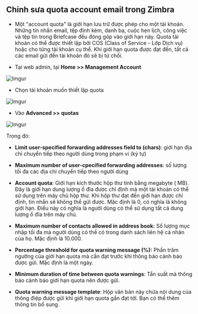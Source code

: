 ## Chỉnh sưa quota account email trong Zimbra

- Một "account quota" là giới hạn lưu trữ được phép cho một tài khoản. Những tin nhắn email, tệp đính kèm, danh bạ, cuộc hẹn lịch, công việc và tệp tin trong Briefcase đều đóng góp vào giới hạn này. Quota tài khoản có thể được thiết lập bởi COS (Class of Service - Lớp Dịch vụ) hoặc cho từng tài khoản cụ thể. Khi giới hạn quota được đạt đến, tất cả các email gửi đến tài khoản đó sẽ bị từ chối.

- Tại web admin, tại **Home >> Management Account**

![Imgur](https://i.imgur.com/LHHFTYt.png)

- Chọn tài khoản muốn thiết lập quota

![Imgur](https://i.imgur.com/cktorXO.png)

- Vào **Advanced >> quotas**

![Imgur](https://i.imgur.com/21P3plm.png)

Trong đó: 
- **Limit user-specified forwarding addresses field to (chars)**: giới hạn địa chỉ chuyển tiếp theo người dùng trong phạm vi (ký tự)

- **Maximum number of user-cpecified forwarding addresses**: số lượng tối đa các địa chỉ chuyển tiếp theo người dùng

- **Account quota**: Giới hạn kích thước hộp thư tính bằng megabyte ( MB). Đây là giới hạn dung lượng ổ đĩa được chỉ định mà một tài khoản có thể sử dụng trên máy chủ hộp thư. Khi hộp thư đạt đến giới hạn được chỉ định, tin nhắn sẽ không thể gửi được. Mặc định là 0, có nghĩa là không giới hạn. Điều này có nghĩa là người dùng có thể sử dụng tất cả dung lượng ổ đĩa trên máy chủ.

- **Maximum number of contacts allowed in address book:** Số lượng mục nhập tối đa mà người dùng có thể có trong danh sách liên hệ cá nhân của họ. Mặc định là 10.000.

- **Percentage threshold for quota warning message (%):** Phần trăm ngưỡng của giới hạn quota mà cần đạt trước khi thông báo cảnh báo được gửi. Mặc định là một ngày.

- **Minimum duration of time between quota warnings**: Tần suất mà thông báo cảnh báo giới hạn quota nên được gửi.

- **Quota warning message template**: Hộp văn bản này chứa nội dung của thông điệp được gửi khi giới hạn quota gần đạt tới. Bạn có thể thêm thông tin bổ sung.